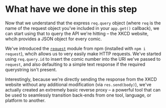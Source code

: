 # What have we done in this step

Now that we understand that the express `req.query` object (where `req` is the name of the request object you've included in your `app.get()` callback), we can start using that to query the API we're hitting – the XKCD website, whcih provides a JSON object for every comic.

We've introduced the [`request`](https://npm.im/request) module from npm (installed with `npm i request`), whcih allows us to very easily make HTTP requests. We've started using `req.query.id` to insert the comic number into the URI we've passed to `request`, and also defaulting to a simple text response if the required querystring isn't present.

Interestingly, because we're directly sending the response from the XKCD website without any additional modification (via `res.send(body)`), we've actually created an extremely basic reverse proxy – a powerful tool that can be used to seamlessly transition back-ends from one tool, language, or platform to another.
